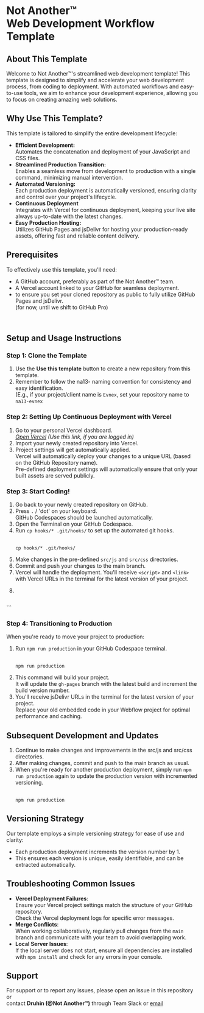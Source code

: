 
# Not Another™ <br> Web Development Workflow Template

## About This Template
Welcome to Not Another™'s streamlined web development template! This template is designed to simplify and accelerate your web development process, from coding to deployment. With automated workflows and easy-to-use tools, we aim to enhance your development experience, allowing you to focus on creating amazing web solutions.

## Why Use This Template?
This template is tailored to simplify the entire development lifecycle:
- **Efficient Development:** <br>
  Automates the concatenation and deployment of your JavaScript and CSS files.
- **Streamlined Production Transition:** <br>
  Enables a seamless move from development to production with a single command, minimizing manual intervention.
- **Automated Versioning:** <br>
  Each production deployment is automatically versioned, ensuring clarity and control over your project's lifecycle.
- **Continuous Deployment** <br>
  Integrates with Vercel for continuous deployment, keeping your live site always up-to-date with the latest changes.
- **Easy Production Hosting:** <br>
  Utilizes GitHub Pages and jsDelivr for hosting your production-ready assets, offering fast and reliable content delivery.

## Prerequisites
To effectively use this template, you'll need:
- A GitHub account, preferably as part of the Not Another™ team.
- A Vercel account linked to your GitHub for seamless deployment.
- to ensure you set your cloned repository as public to fully utilize GitHub Pages and jsDelivr. <br>
  (for now, until we shift to GitHub Pro)

<br>

## Setup and Usage Instructions
### Step 1: Clone the Template
1) Use the **Use this template** button to create a new repository from this template.
1) Remember to follow the na13- naming convention for consistency and easy identification. <br>
  (E.g., if your project/client name is `Evnex`, set your repository name to `na13-evnex`

### Step 2: Setting Up Continuous Deployment with Vercel
1) Go to your personal Vercel dashboard. <br>
  *[Open Vercel](https://vercel.com) (Use this link, if you are logged in)*
1) Import your newly created repository into Vercel.
1) Project settings will get automatically applied. <br>
  Vercel will automatically deploy your changes to a unique URL (based on the GitHub Repository name). <br>
  Pre-defined deployment settings will automatically ensure that only your built assets are served publicly. 

### Step 3: Start Coding!
1) Go back to your newly created repository on GitHub.
2) Press `.` / 'dot' on your keyboard. <br>
   GitHub Codespaces should be launched automatically.
1) Open the Terminal on your GitHub Codespace. 
1) Run `cp hooks/* .git/hooks/` to set up the automated git hooks. <br><br>
   ```
   cp hooks/* .git/hooks/
   ```
1) Make changes in the pre-defined `src/js` and `src/css` directories.
1) Commit and push your changes to the main branch.
2) Vercel will handle the deployment.
   You'll receive `<script>` and `<link>` with Vercel URLs in the terminal for the latest version of your project.
3) ```
<script src="https://na13-wftest.vercel.app/dist/index.js"></script>
```
```
<link rel="stylesheet" href="https://na13-wftest.vercel.app/dist/index.css">
```

### Step 4: Transitioning to Production
When you're ready to move your project to production:

1) Run `npm run production` in your GitHub Codespace terminal. <br><br>
   ```
   npm run production
   ```
1) This command will build your project. <br>
   It will update the `gh-pages` branch with the latest build and increment the build version number.
1) You'll receive jsDelivr URLs in the terminal for the latest version of your project. <br>
   Replace your old embedded code in your Webflow project for optimal performance and caching.

## Subsequent Development and Updates
1) Continue to make changes and improvements in the src/js and src/css directories.
2) After making changes, commit and push to the main branch as usual.
3) When you're ready for another production deployment, simply run `npm run production` again to update the production version with incremented versioning. <br><br>
   ```
   npm run production
   ```  

## Versioning Strategy
Our template employs a simple versioning strategy for ease of use and clarity:
- Each production deployment increments the version number by 1.
- This ensures each version is unique, easily identifiable, and can be extracted automatically.

## Troubleshooting Common Issues
- **Vercel Deployment Failures**: <br>
  Ensure your Vercel project settings match the structure of your GitHub repository. <br> Check the Vercel deployment logs for specific error messages.
- **Merge Conflicts**: <br>
  When working collaboratively, regularly pull changes from the `main` branch and communicate with your team to avoid overlapping work.
- **Local Server Issues**: <br>
  If the local server does not start, ensure all dependencies are installed with `npm install` and check for any errors in your console.

## Support
For support or to report any issues, please open an issue in this repository or <br>
contact **Druhin (@Not Another™)** through Team Slack or [email](mailto:druhin@na.studio)
